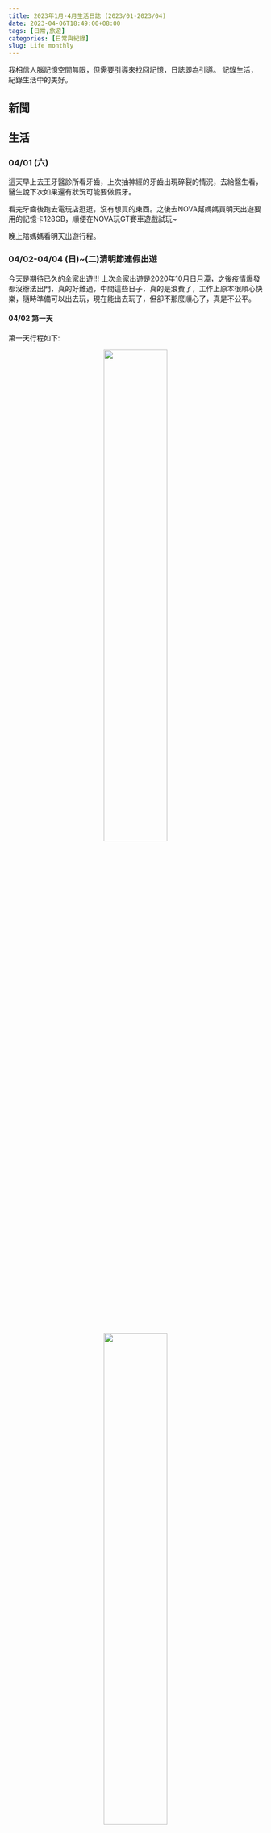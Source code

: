 ```yaml
---
title: 2023年1月-4月生活日誌 (2023/01-2023/04)
date: 2023-04-06T18:49:00+08:00
tags: [日常,旅遊]
categories: [日常與紀錄]
slug: Life monthly
---
```


我相信人腦記憶空間無限，但需要引導來找回記憶，日誌即為引導。
記錄生活，紀錄生活中的美好。

<!--more-->


## 新聞
### 


## 生活
### 04/01 (六)
這天早上去王牙醫診所看牙齒，上次抽神經的牙齒出現碎裂的情況，去給醫生看，醫生說下次如果還有狀況可能要做假牙。

看完牙齒後跑去電玩店逛逛，沒有想買的東西。之後去NOVA幫媽媽買明天出遊要用的記憶卡128GB，順便在NOVA玩GT賽車遊戲試玩~

晚上陪媽媽看明天出遊行程。

### 04/02-04/04 (日)~(二)清明節連假出遊
今天是期待已久的全家出遊!!! 上次全家出遊是2020年10月日月潭，之後疫情爆發都沒辦法出門，真的好難過，中間這些日子，真的是浪費了，工作上原本很順心快樂，隨時準備可以出去玩，現在能出去玩了，但卻不那麼順心了，真是不公平。

#### 04/02 第一天

第一天行程如下:
<div style="text-align: center">
    <img src="/images/日常與紀錄/2023年1月生活紀錄/第一天行程1.jpg" width="50%" />
    <img src="/images/日常與紀錄/2023年1月生活紀錄/第一天行程2.jpg" width="50%" />
</div>

早上一大早6:00我爬起來出去幫家人買這兩天的食物，因為母親怕台北花費昂貴，所以能省則省，食物上能自己帶就自己帶。

我買了4個漢堡、4個波拉魚飯糰、3個韭菜盒子、5個三明治。除了早餐，中餐跟隔天中餐都買了。(結果事實證明買太多)

早上6:50父親開車載大家出發! 先到達獅子公園與幸福廣場，母親看到海很興奮，我也很興奮，在那裏拍照，還與父親和哥哥找了一下拳頭石但沒找到。
<div style="text-align: center">
    <img src="/images/日常與紀錄/2023年1月生活紀錄/獅子公園.jpg" width="50%" />
    <img src="/images/日常與紀錄/2023年1月生活紀錄/幸福廣場.jpg" width="50%" />
</div>

沒有停留太久，我們就往下一個景點駱駝峰出發，駱駝峰其實就在野柳海洋館旁邊，所以父親就將車子直接停在海洋館的停車場。

駱駝峰上去之前要爬一個很危險的坡(很滑)，但爬上去後景觀確實很棒。

在走到駱駝峰之前，在路邊的海港看到好幾艘船上面裝著大燈，父親說那是吸引魚群用的，母親說那是抓章魚的船(??)。而右手邊是岩石壁，岩石形狀特殊，哥哥說像大理石麵包，父母親笑了。
<div style="text-align: center">
    <img src="/images/日常與紀錄/2023年1月生活紀錄/漁船.jpg" width="50%" />
    <img src="/images/日常與紀錄/2023年1月生活紀錄/大理石麵包.jpg" width="50%" />
</div>

駱駝峰在很高的地方，爬上去的坡很陡，看的出來母親有被嚇到，看來以後還是少去這樣的地方。上去後，上面有個很像房子的洞穴，不曉得是人為還是天然形成。因為很高，所以風景很棒，母親還提議拍哥哥的特寫獨照XD
<div style="text-align: center">
    <img src="/images/日常與紀錄/2023年1月生活紀錄/駱駝峰1.jpg" width="50%" />
    <img src="/images/日常與紀錄/2023年1月生活紀錄/駱駝峰2.jpg" width="50%" />
</div>

之後很平安的爬下駱駝峰(真的很陡)，返回海洋館準備看海豚表演。

在海洋館發生了一件事，我心中永遠感激我的父母與哥哥。海洋館的2F禮品區有賣很漂亮的紀念幣，在一開始經過的時後我問母親有沒有帶錢，我想買但我沒帶錢，母親說買那個幹嘛，又不會增值，趕進進去水族館區域，我就先放棄了。後來逛完一圈水族館後又來到禮品店區準備看海豚表演，我跟哥哥說我想要那個紀念幣但我沒有帶錢，哥哥馬上抽出100元說要幫我買，我說那要三個50元才能買 (類似轉蛋機，要塞50元進去，轉一圈這樣)，我說不然我找爸爸問，父親一開始也說買那個幹嘛，但還是馬上抽出兩百塊給我，我跟哥哥到處找店家換50元，但換來換去還差一個50元。這時候媽媽上完廁所出來，很急著要我們排隊進去，因為母親想要搶前排的位置。一開始母親還很生氣的說我們不要拖時間，人家都已經進去了，但我父親連忙幫忙說孩子想要這個東西，就讓他買，這時我看大家都進去了，我就想說好吧那就不買了，結果母親看到我很失望後，馬上改口說那買，要不要多買幾個，而我哥哥馬上從我手上拿走100元馬上跑去更遠的禮品店幫我換了兩個50元回來。最後有換到紀念幣，存放在我的書架上。很感謝母親為了我想要買紀念幣而放棄座前排觀賞海豚的機會，我真的很抱歉，我只是想說下次不曉得甚麼時候會來，又或者不會來了，才想買紀念幣。也感謝父親支持我，和哥哥在後面推我一把，謝謝我的家人，我愛你們。
<div style="text-align: center">
    <img src="/images/日常與紀錄/2023年1月生活紀錄/海洋館1.jpg" width="50%" />
    <img src="/images/日常與紀錄/2023年1月生活紀錄/海洋館2.jpg" width="50%" />
</div>
<div style="text-align: center">
    <img src="/images/日常與紀錄/2023年1月生活紀錄/紀念幣.jpg" width="50%" />
</div>

看完海豚表演後，我們就離開海洋館準備去冷水坑，出來海洋館的時候發現出大太陽，真的很感恩，因為其實這幾天天氣一直不好，是大陰天會飄毛毛雨，出門前我還擔心會不會一直都會這樣，難得出來玩，遇到天氣不好真的很討厭，但這兩天卻都是大太陽，真的很感謝老天，謝謝。
<div style="text-align: center">
    <img src="/images/日常與紀錄/2023年1月生活紀錄/大太陽.jpg" width="50%" />
</div>

在前往冷水坑的路上沿著山路走，我們家的車子已經20年了發現上坡都爬不動了，真的很擔心半路上引擎會燒掉，還好有爬上去，有驚無險，但是等到達之後才發現排滿了車子，滿滿的都是車子，排到停車場外面，我們想了想，只好放棄不去冷水坑，往陽明山會館出發。

到達會館後，因為門口牌子標示不清楚，會館入口在右側，但我們以為在左側，就先開進去，結果一個警衛衝過來說這是私人土地不是會館，看來很多人都走錯過XD，我們進到會館，發現會館環境不錯，父母親都很喜歡，媽媽還說這邊如果房子販賣應該會很多人買，趕緊要我拍張照紀念。
<div style="text-align: center">
    <img src="/images/日常與紀錄/2023年1月生活紀錄/到達會館.jpg" width="50%" />
</div>

我們住的是205號房，是在最裡面的房子，我們先將東西搬下車，並看看房間內的環境，環境還不錯，有50吋大電視，兩間房間和浴室，不過母親在上廁所的時候發現馬桶沒有清乾淨，上面有污漬，母親很不放心，於是我跟哥哥去找警衛，警衛說他通知打掃的人，打掃的人說可以馬上過來，但我們說我們馬上要出門，人不在，警衛詢問後說那晚上8:00來清理，我們覺得OK。
<div style="text-align: center">
    <img src="/images/日常與紀錄/2023年1月生活紀錄/房間1.jpg" width="50%" />
    <img src="/images/日常與紀錄/2023年1月生活紀錄/房間2.jpg" width="50%" />
</div>

由於時間還早，我們決定先去涓絲瀑布，由於距離不遠，於是我們決定用走的，Google說距離只有1.2公里走10min就到了，於是我們就照著Google地圖走，結果不走還好一走發現超難走，中間那一直線的地方實際上是一個超級大上坡，而且是泥土地，走起來超不舒服，但父親還是說沒關係就走吧，有點後悔帶父母親走這段路，因為很傷膝蓋，我自己之後膝蓋就一直痛兩天。我們走了很久終於到了絲涓瀑布，結果發現只是個步道口，要看瀑布還要走進去還要走1.1km，真的是把整個月的運動量都運動完了。
<div style="text-align: center">
    <img src="/images/日常與紀錄/2023年1月生活紀錄/涓絲瀑布3.jpg" width="50%" />
    <img src="/images/日常與紀錄/2023年1月生活紀錄/涓絲瀑布1.jpg" width="50%" />
</div>

走了很久終於看到瀑布了，很多外國人都來看，景色是真的不錯，拍了一些照片後我們就往回走，要去母親一直很想去的WONDARLAND餐廳。往回走的時候明顯感覺父親走累了。
<div style="text-align: center">
    <img src="/images/日常與紀錄/2023年1月生活紀錄/涓絲瀑布2.jpg" width="50%" />
</div>

在走回去的時候，發生了一些我心情不好的事情，母親認為google導航的路線是繞遠路，堅持要走她認為的路線，而我說導航不會出錯，我們剛剛這樣走勢抄近路沒錯，哥哥在旁邊附和說我們是抄近路，但不代表路好走，後來我就跟母親爭執，母親才同意走原本的路回去，哥哥就在旁邊勸說，很感謝哥哥沒有跳進來一起吵(以前有時候會跳進來吵)。後來到會館的時候，我手機因為長時間幫忙導航以及拍照，快沒電了(好像剩下36%)我就趕快差充電器充電(不然我不知道等等WONDERLAND拍照夠不夠用)，結果剛插上去父親就說要出門了你充電幹嘛，我說我知道，能充多少充多少，當時就覺得為什麼大家都說自己的都不會為我想一下，心裡很不開心。後來出發去WONDERLAND，一上路就要我導航，我就說我手機快沒電了讓哥哥導。到WONDERLAND時候，警衛打電話說，打掃的那個人說晚上不能來掃，現在就要來掃，警衛說如果怕的話他幫忙攝影，父母親說好。後來母親又念我說為什麼身分證沒有帶在身上，這樣店家要看壽星怎麼半，我說我們又還不能進去，店家說要等到五點過後，我們三點多就在那邊等了。心裡就覺得好煩，怎麼什麼都要念我，我不曉得出來玩要幹嘛之類的。後來因為店家不讓我進去，所以父親就說就回車上睡覺，等到可以進去再說。

在車上睡覺的時候，因為很累，所以我好像很快就睡著了，睡著的時候我好像做了個夢，夢到家人陪著我有說有笑，好一陣子，感覺是一段很長的時光，我在夢中領悟到，能陪著家人就是一種幸福，父母親都很愛我，任何的言語都是關心與建議，父母親絕對不會害我，即便是念你，那也是當下他們覺得那樣是好的，決不會是將不好的給你，我應該珍惜與父母親相處的任何一個當下，尤其是現在在旅遊，這個得來不易的機會，我一定要珍惜，上一次旅遊是兩年多前的事了，下一次又會是什麼時候呢? 

想到這裡，我從夢中嚇醒了過來，那個夢讓我以為我浪費了很長一段值得珍惜的時間，我一看手機，原來只睡了不到半小時(好像)，我當下是充滿感恩，這個夢打醒了我，讓我知道我要珍惜這次旅遊，而我現在就在這個旅遊當中，享受與家人共度的美好時光就是我這次出來玩的目的，我要繼續珍惜接下來與家人共度的旅遊時光，如果我繼續用消沉的態度，我一定會後悔! 這個夢，讓我馬上打消我之前消沉的念頭，重新有活力與父母親和哥哥繼續體驗接下來的旅遊，謝謝上帝。

當然後續在WONDERLAND也還是有些小爭執，母親急於想要拍照，但我跟哥哥一直在研究怎麼點餐，不過最後還是融洽，母親幫我跟哥哥拍照，我跟哥哥幫忙拍菜色與景色，食物是不錯吃，但就是貴了點，好像花了3464元，但是個值得紀念的回憶!! (很剛好我手機的電也撐到回去會館)
<div style="text-align: center">
    <img src="/images/日常與紀錄/2023年1月生活紀錄/WL1.jpg" width="50%" />
    <img src="/images/日常與紀錄/2023年1月生活紀錄/WL2.jpg" width="50%" />
</div>
<div style="text-align: center">
    <img src="/images/日常與紀錄/2023年1月生活紀錄/WL3.jpg" width="50%" />
    <img src="/images/日常與紀錄/2023年1月生活紀錄/WL4.jpg" width="50%" />
</div>

回到會館後，母親發現打掃人員還是沒有清掉馬桶上的污漬，很生氣，哥哥跑去找警衛(與下午是同一個)理論，結果這個警衛很認真負責，他看打掃人員沒有做好，他居然自己來處理，就看到警衛穿著手套拿著抹布與清潔劑來到我們浴室親自打掃，真的佩服。

打掃的時候，父親跑出去抽菸，結果回來很興奮地跟我們說，剛剛有房客被關在外面，跑去找警衛要開門，結果一直找不到警衛，殊不知警衛在我們房間清馬桶XD 後來父親還說那個被關在外面的女房客感覺有點問題，因為那個女房客對著一個剛來的男生大罵說都是因為要跑出來接他電話害她被關在外面，但那個男的卻說他沒有打電話而且他才剛到(手上拖著行李)，母親就在懷疑他們兩個有問題，沒有一起來而是分開來，然後那女的還搞不清楚是哪個男的打給她，可能有什麼不為人知的劇情XD

當天晚上我跟哥哥看個電視，父親因為白天走太累左腳一直抽筋，母親幫父親擦藥按摩，看的出來我母親很愛我父親，感謝我有個好父母!! 晚上我們還在房間裡發現一隻超級大蒼蠅，哥哥把蒼蠅趕出房間外，我拿大浴巾要把它打死，結果打一下不見了，後來看電視看到一半又看到它在那邊飛，我就拿大浴巾打它，輝一下就蒼蠅就倒在地上，晚上能睡個好覺了。
<div style="text-align: center">
    <img src="/images/日常與紀錄/2023年1月生活紀錄/第一天晚上.jpg" width="50%" />
</div>


我跟哥哥晚上還發現PokemenGO在這邊有個道館，我跟哥哥合力打下來，佔領道館想賺金幣，結果只賺到29塊錢金幣就又被別人打下來，到底是誰會在山上整天蹲在那搶道館?

第一天就這樣圓滿的結束了。

#### 04/03 第二天
第二天行程如下:
<div style="text-align: center">
    <img src="/images/日常與紀錄/2023年1月生活紀錄/第二天行程.jpg" width="50%" />
</div>

早上7點多，就聽到哥哥起床出去大房間的聲音，然後也聽到母親起床的聲音。母親每次出門在外都很早起，不曉得是睡不習慣還是擔心或害怕，但還是希望母親能多睡睡飽點。我起床的時候，看到哥哥坐在大房間的椅子上滑手機，說母親已經拿早餐回來了，然後母親出去拍照去。我穿好衣服也跟著出去拍照，好像是想說幫母親拍，但出去後沒有看到母親的身影，我就自己拍照了。

昨天回來的太晚，沒有仔細看住的環境，現在一大早終於能靜下心來看周圍環境了。由於是山區，環境真的不錯，拍一下我們住的A205的大門門口。我從房間門口出來之後，就隱約地聽到有羊的叫聲，順著聲音走過去看，原來真的有養羊! (但拍得太醜，就不貼上來了)。養羊的旁邊就是昨天看到的超級大雷達，不曉得是衛星通訊的設備還是甚麼，超大! 
<div style="text-align: center">
    <img src="/images/日常與紀錄/2023年1月生活紀錄/房間外面1.jpg" width="50%" />
    <img src="/images/日常與紀錄/2023年1月生活紀錄/雷達.jpg" width="50%" />
</div>
在拍照拍的超不多，回到房間門口的時候，母親剛好也在門口，母親說剛剛有其他住戶帶她去看藍色什麼鳥的說很漂亮，說要帶我去看，於是我跟著母親就走到昨天不小心闖進去的私人土地那(中途母親還派我去看警衛跟她說的烏龜池)，到了私人土地，我問母親說這不是私人土地嗎?母親說警衛說只在門口附近拍照沒關係，我想也是，因為我跟母親在門口找那隻藍色的鳥的時候警衛就坐在旁邊的警衛室裡根本沒管我們，不過看了看還是沒看到那隻鳥，所以我沒拍到照片(不過母親好像有拍到)。

回到房間後，父親也起床了，母親就叫我們趕快吃早餐，但由於我們訂的是三人房(母親說這樣最省)，早餐只有三份，但我昨天出發前有買好幾份早餐，我就說我吃昨天的就好，但母親還是堅持她吃昨天的，我們吃新鮮的。我心裡知道母親總是愛護著我們給我們最好的，自己用不好的，但有時候我還是覺得我們身為小孩也希望父母親也能吃好穿好用好的，希望父母親能夠接受我們的好意，畢竟是自己最愛的家人。
<div style="text-align: center">
    <img src="/images/日常與紀錄/2023年1月生活紀錄/早餐.jpg" width="50%" />
</div>

時間差不多，我們就把東西收拾到車上，準備往第一個景點出發，由於瀑布昨天去過了，而竹子湖因為在山上，怕車子爬不動，所以我們就直接去陽明山前山公園。

車子開到前山公園附近的時候我們就聞到很濃的硫磺味，前山公園最有名的就是天然的硫磺溫泉，是免費的，大家都可以進去泡。前山公園的景色也很不錯，建築物很有日式風格的味道。母親說一定要去泡溫泉看看，由於男女湯是分開的，所以我跟父親和哥哥就先去男湯看看，母親在拍照。結果當我們到達男湯後，才發現說男湯滿滿的都是老頭子還不穿泳褲，每個都光著屁股擠在那個小池子裡，我們看了嚇都嚇死了，趕緊出來。哥哥與父親跑去向母親報告狀況，我留在池子旁邊拍照，景色還不錯:
<div style="text-align: center">
    <img src="/images/日常與紀錄/2023年1月生活紀錄/前山公園1.jpg" width="50%" />
    <img src="/images/日常與紀錄/2023年1月生活紀錄/前山公園2.jpg" width="50%" />
</div>

在走回去找家人的時候，我從樓梯上看到父親母親與哥哥三個人在講話，我心裡頓時就想著，這不就是我人生最愛的三個家人嗎? 我生存的意義就是看著我心愛的家人每天幸福快樂的生活。 我不由自主地趕緊拿起手機拍下這個畫面，謝謝上帝給我這麼棒的家人，有我家人的陪伴真的很幸福!
<div style="text-align: center">
    <img src="/images/日常與紀錄/2023年1月生活紀錄/前山公園之我的家人.jpg" width="50%" />
</div>

後來我們鼓勵母親也去女湯池子看看現場是不是一樣很壯觀，母親在聽我們對男湯的描述後就不想去看了XD 後來在附近待一下之後，我們就朝下一個景點前進。

我們下一個景點先去文化大學，父母親還記得當初我學測只有兩間學校收我(成績太差)，其中一間就是文化大學。文化大學母親說好像以前大阿姨也有帶她來看過，但是是非常久以前了。我們在文化大學先後逛了他們的孔子像、體育館、情人灣、圖書館，還順便在他們的一棟樓上廁所，在上廁所的時候，突然旁邊的廣播器大聲撥放音樂，差扁沒把我跟父親嚇傻，後來我父親說那應該是鐘聲，因為剛好十點鐘。文化大學我們沒有待很久，一方面是時間也不早了，一方面是其實也不曉得要逛什麼，於是我們就往下一個景點前進。
<div style="text-align: center">
    <img src="/images/日常與紀錄/2023年1月生活紀錄/文化大學.jpg" width="50%" />
</div>


我們下一個景點其實就在文化大學旁邊，是一個叫做美軍俱樂部的景點，位在一個叫草山小鎮的地方。一開始父親想要停路邊，結果母親說裡面有停車位，結果開進去發現每個車位都要收錢，於是又開出來找路邊車位，結果剛剛好原本要停的位置剛好被剛來的一輛奧迪車子給佔去，父親有點生氣，說剛剛就說要停，結果被搶走，不過好險後面還有一小段沒畫線的空間，父親趕緊擠過去，我記得好像尾部有壓到一點紅線，不過整體來說還可以。整個草山小鎮就是以前的美軍住宅區改建的，據說是以前美軍駐紮的地區，每個房子都很漂亮，我們還有看到草尼馬。不過漂亮歸漂亮，但整個區域都是餐廳，都是賣吃的。
<div style="text-align: center">
    <img src="/images/日常與紀錄/2023年1月生活紀錄/美軍俱樂部1.jpg" width="50%" />
    <img src="/images/日常與紀錄/2023年1月生活紀錄/美軍俱樂部2.jpg" width="50%" />
</div>

我們找了很久都沒看到美軍俱樂部，後來繞來繞去，走小路，母親又跑去問一個餐廳員工，才發現原來美軍俱樂部就在我們剛進來路口的旁邊，我們都沒看見!! 可惜的是美軍俱樂部本身也是餐廳，進去要消費，於是我們就只有在外面拍照留念，不過整體來說來是有逛到東西。
<div style="text-align: center">
    <img src="/images/日常與紀錄/2023年1月生活紀錄/美軍俱樂部3.jpg" width="50%" />
</div>





### 04/04 (二)
跟哥哥去愛買看保險箱，相同價位比我想像的大，可以考慮。

然後因為前兩天出去玩發現我的鞋子磨平了，就想說順便去買一雙(一方面也是想說我應該要自己花錢買，不然等到我母親想到我母親一定會出錢幫我買)，看了老半天也不曉得哪雙好，價錢都不便宜。後來看到有雙登山鞋，才賣350元，還防水的，我們想說怎麼會這麼便宜，有個老奶奶服務員跑來跟我們說這雙很值得買，只有這麼一雙，原本是展示用的，這一兩天才收到廠商通知說這雙用低價賣掉，我跟哥哥懷疑了老半天，我自己是沒有看出有甚麼問題，但是覺得太剛好了，因為我身上只有帶500元，而就剛好有這麼一雙品質還不錯的鞋子賣350元，感覺是老天刻意安排的，我想了一想後，決定還是買下來，一方面是因為才350元，壞了也不會心痛，一方面是因為當下檢查覺得各方面都還可以。老哥也沒意見，覺得可以買。 不過真的很感謝老天爺，讓我們剛好看到這麼便宜的鞋子。 後來幾天穿，走來走去，目前都沒問題，真的很感恩。


### 04/05 (三)



### 04/06 (四)
今天是我的生日，我的願望:
1. 希望我的父母親、哥哥健康平安快樂順利幸福美滿。
2. 希望我的工作能順順利開開心心，一且安好。
3. 希望今年人際交流能夠提升，交到女朋友，不讓父母親擔心。

謝謝母親在群組的祝賀!!
最後，祝我生日快樂!!!

<div style="text-align: center">
    <img src="/images/日常與紀錄/2023年1月生活紀錄/生日2.jpg" width="50%" />
    <img src="/images/日常與紀錄/2023年1月生活紀錄/生日.jpg" width="50%" />
</div>

### 04/07 (五)
今天下班後在走路運動時，一直聽到音樂的聲音，想說不知道是哪裡在辦活動，等到要回到宿舍時，發現我們公司旁邊的7-11在辦活動，可能是因為他們上周才剛開幕，想要拚人氣。我看有很多人就去看熱鬧，活動是消費滿300抽獎，我就想說轉換心情去看看(公司資料庫事情弄得我很累)，雖然最後沒有抽到，不過也不錯。
<div style="text-align: center">
    <img src="/images/日常與紀錄/2023年1月生活紀錄/抽獎活動.jpg" width="50%" />
</div>


## 觀影

## 閱讀

## 知識
